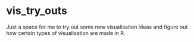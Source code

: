 # vis_try_outs
Just a space for me to try out some new visualisation ideas and figure out how certain types of visualisation are made in R. 
